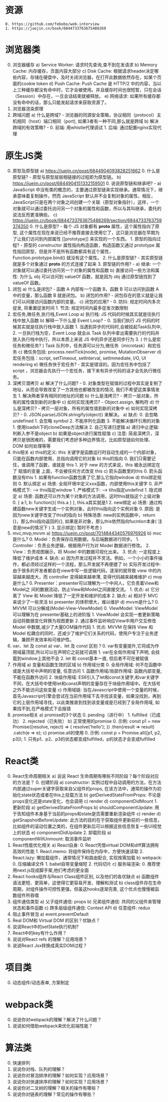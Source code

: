 # 资源
    0. https://github.com/febobo/web-interview
    1. https://juejin.cn/book/6844733763675488269

# 浏览器类
0. 浏览器缓存
    a) Service Worker: 请求时先查询,查不到在发请求
    b) Memory Cache: 内存缓存，页面内容大部分
    c) Disk Cache: 根据请求header决定哪些内容，存储在硬盘中，及时关闭浏览器，在打开此数据依然存在，如某个页面的cookie token
    d) Push Cache: Push Cache 是 HTTP/2 中的内容，当以上三种缓存都没有命中时，它才会被使用。并且缓存时间也很短暂，只在会话（Session）中存在，一旦会话结束就被释放。
    e) 网络请求: 如果所有缓存都没有命中的话，那么只能发起请求来获取资源了。
1. 浏览器渲染原理
2. 跨域问题
    a) 什么是跨域? - 浏览器的同源安全策略，协议相同（protocol）主机相同（host）端口相同（port), 如果3者有一种不同,那么就是跨域
    b) 解决跨域的有效策略? - 
        0. 前端: 用whistle代理调试
        1. 后端: 通过配置nginx实现代理

# 原生JS类
0. 原型及原型链
    a) https://juejin.cn/post/6844904093828251662
        0. 什么是原型链? - 原型与原型层层相链接的过程即为原型链。
    b) https://juejin.cn/post/6844904151332159501
        0. 说说原型链和继承吧? - 
            a) JavaScript 中没有类的概念的，主要通过原型链来实现继承。通常情况下，继承意味着复制操作，然而 JavaScript 默认并不会复制对象的属性，相反，JavaScript只是在两个对象之间创建一个关联（原型对象指针），这样，一个对象就可以通过委托访问另一个对象的属性和函数，所以与其叫继承，委托的说法反而更准确些。
    c) https://juejin.cn/book/6844733763675488269/section/6844733763759374350
        0. 什么是原型? - 每个 JS 对象都有 __proto__ 属性，这个属性指向了原型, 这个属性在现在来说已经不推荐直接去使用它了，这只是浏览器在早期为了让我们访问到内部属性 [[prototype]] 来实现的一个东西。
        1. 原型的指向过程? -  原型的 constructor 属性指向构造函数，构造函数又通过 prototype 属性指回原型，但是并不是所有函数都具有这个属性，Function.prototype.bind() 就没有这个属性。
        2. 什么是原型链? - 其实原型链就是多个对象通过 __proto__ 的方式连接了起来
        3. 原型链的作用? - 
            a) 继承: 一个对象就可以通过委托访问另一个对象的属性和函数
            b) 直接访问一些方法和属性: 为什么 obj 可以访问到 valueOf 函数，就是因为 obj 通过原型链找到了 valueOf 函数。
1. 闭包
    a) 什么是闭包? - 函数 A 内部有一个函数 B，函数 B 可以访问到函数 A 中的变量，那么函数 B 就是闭包。
    b) 闭包的作用? - 闭包存在的意义就是让我们可以间接访问函数内部的变量。
    c) 闭包的应用? - 
        0. 防抖: 规定时间内多次促发, 将重置促发时间
        1. 节流: 规定时间内最多促发次数限制
2. 宏任务,微任务,执行栈,Event Loop
    a) 执行栈: JS 代码的时候其实就是往执行栈中放入函数
    b) 解释一下什么是 Event Loop? -
        0. 当我们执行 JS 代码的时候其实就是往执行栈中放入函数 
        1. 当遇到异步的代码时,会被挂起Task队列中,
        2. 一旦执行栈为空，Event Loop 就会从 Task 队列中拿出需要执行的代码并放入执行栈中执行，所以本质上来说 JS 中的异步还是同步行为
        3. ( 什么是宏任务和微任务? ) Task 队列中，任务源可以分为,微任务（microtask）和宏任务
    c) 微任务包括: process.nextTick(node), promise, MutationObserver
    d) 宏任务包括：script, setTimeout, setInterval, setImmediate, I/O, UI rendering
    e) 微任务快于宏任务? - 其实是错误的。因为宏任务中包括了 script ，浏览器会先执行一个宏任务，接下来有异步代码的话才会先执行微任务。
3. 深拷贝潜拷贝
    a) 解决了什么问题? - 
        0. 对象类型在赋值的过程中其实是复制了地址，从而会导致改变了一方其他也都被改变的情况, 我们不希望这类事情发生
        1. 解决两者享有相同的地址的问题
    b) 什么是浅拷贝? - 拷贝一层对象，所有的属性值到新的对象中
    c) 如何实现浅拷贝? - Object.assign, 解构符
    d) 什么是深拷贝? - 拷贝一层对象，所有的属性值到新的对象中 
    e) 如何实现深拷贝? - 
        0. JSON.parse(JSON.stringify(object)) 来解决。
            a) 缺点: 
                0. 会忽略 undefined
                1. 会忽略 symbol
                2. 不能序列化函数
                3. 不能解决循环引用的对象
        1. 使用loadsh下的cloneDeep方法解决
        2. 自己写递归逻辑
            a) 递归中止逻辑: 判断入参不是object
            b) 如果是object进行属性赋值
            c) 注意: 简易深拷贝，深拷贝是很困难的，需要我们考虑好多种边界情况，比如原型链如何处理、DOM 如何处理等等
4. this相关
    a) this的定义: this 关键字是函数运行时自动生成的一个内部对象，只能在函数内部使用，总指向调用它的对象
    b) this的指向
        0. 我们只需要记住，谁调用了函数，谁就是 this
        1. 对于 new 的方式来说，this 被永远绑定在了 赋值的变量 上面，不会被任何方式改变 this
    c) 箭头函数里的this
        0. 箭头函数没有this
        1. 如果有function函数包裹了它,那么它指向window
    d) this绑定规则
        0. 默认绑定
            a) 场景: 全局环境中定义xxx函数，内部使用this关键字 
                0. 非严格模式下: --> this指定window
                1. 严格模式下: --> tihs指定undefind
        1. 隐式绑定
            a) 场景: 函数还可以作为某个对象的方法调用，这时this就指这个上级对象
                0. { a:1, b: function(){ this.a  } }, this.a其实就是1
        2. new绑定
            a) 场景: 通过构建函数new关键字生成一个实例对象，此时this指向这个实例对象
                0. 原因: 是因为new关键字改变了this的指向 
            b) 特殊场景: new的实例函数中，return {}，那么this指向返回的{}, 如果是非对象，那么this依然指向fucntion本身( 注意是new的情况下 )
        3. 显示绑定( 暂时不考虑 )
5. mvc,mvp,mvvm
    a) https://juejin.cn/post/7014844340576976926
    b) mvc是什么?
        0. Model：负责保存应用数据，与后端数据进行同步。
        1. Controller：负责业务逻辑，根据用户行为对 Model 数据进行修改。
        2. View：负责视图展示，将 Model 中的数据可视化出来。
        3. 优点: 一定程度上降低了维护成本
        4. 缺点: 
            a) 因为开发过程并不灵活。例如，一个小小的事件操作，都必须经过这样的一个流程，那么开发就不再便捷了
            b) 实际开发过程中: 由于很多的开发者都会在view中写一些逻辑代码，逐渐的就导致 view 中的内容越来越庞大，而 controller 变得越来越单薄, 变得代码越来越难维护
    c) mvp是什么?
        0. Presenter：presenter可以理解为一个中间人，它负责着View和Model之 间的数据流动，防止View和Model之间直接交流。
        1. 优点:
            a) 它分离了 View 和 Model 降低了一定开发和维护的成本
        2. 缺点:
            a) 相对于 MVC 来说少了一些灵活
            b) presenter 的体积增大，难以维护
    d) mvvm是什么?
        0. MVVM 可以分解成(Model-View-VIewModel)
            0. VIewModel: ViewModel 可以理解为在 presenter基础上的进阶版
            1. ViewModel 会实现一套更新策略自动将数据变化转换为视图更新
            2. 通过事件监听响应View中用户交互修改 Model 中数据,减少了大量DOM操作代码
        1. 优点: MVVM 在保持 View 和 Model 松耦合的同时，还减少了维护它们关系的代码，使用户专注于业务逻辑，兼顾开发效率和可维护性。
6. var、let 及 const
    a) var、let 及 const 区别 ?
        0. var有变量提升,它将成为作用域最顶部,所以可以在声明它之前就可调用
        1. var在全局作用域下声明, 会挂载到window上其他不会
        2. let 和 const基本一直, 但后者不可在被赋值
7. 作用域
    a) 变量和函数生效的区域
    b) 作用域分类
        0. 全局作用域: 何不在函数中或是大括号中声明的变量, 任意访问
        1. 函数作用域/局部作用域: 函数内部变量,不能在函数外访问
        2. 块级作用域: ES6引入了let和const关键字,和var关键字不同，在大括号中使用let和const声明的变量存在于块级作用域中。在大括号之外不能访问这些变量
    c) 作用域链: 当在Javascript中使用一个变量的时候，首先Javascript引擎会尝试在当前作用域下去寻找该变量，如果没找到，再到它的上层作用域寻找，以此类推直到找到该变量或是已经到了全局作用域, 如果找不到,在严格模式下会报错
8. promise相关
    a) promise的3个状态
        0. pending（进行中）
        1. fulfilled（已成功）
        2. rejected（已失败）
    b) 正常使用的promise
        0. 示例: 
        const p1 = new Promise((resolve, reject) => {
            resolve('hello');
        })
        .then(result => result)
        .catch(e => e);
    c) promise.all的使用
        0. 示例: const p = Promise.all([p1, p2, p3]);
        1. 只有p1、p2、p3的状态都变成fulfilled，p的状态才会变成fulfilled
# React类
0. React生命周期相关
    a) 说说 React 生命周期有哪些不同阶段？每个阶段对应的方法是？
        0. 创建阶段
            a) constructor: 实例过程中自动调用的方法，在方法内部通过super关键字获取来自父组件的props, 在该方法中，通常的操作为初始化state状态或者在this上挂载方法
            b) getDerivedStateFromProps: 不论是props变化还是state变化，也会调用
            c) render
            d) componentDidMount
        1. 更新阶段
            a) getDerivedStateFromProps
            b) shouldComponentUpdate: 用于告知组件本身基于当前的props和state是否需要重新渲染组件
            c) render
            d) getSnapshotBeforeUpdate: 此方法的目的在于获取组件更新前的一些信息，比如组件的滚动位置之类的，在组件更新后可以根据这些信息恢复一些UI视觉上的状态
            e) componentDidUpdate
        2. 卸载阶段
            a) componentWillUnmount: 取消事件监听
1. React性能优化相关
    a) React自身:
        0. React凭借virtual DOM和diff算法拥有高效的性能
        1. React.memo: 将组件保持在内存中，方便快速读取
        2. React.lazy: 懒加载组件，通常情况下和路由配合, 实现按需加载
    b) webpack:
        0. 压缩编译文件
        1. babel自带变量缩短
        2. 代码切片
    c) 服务端渲染:
        0. 推荐使用next.js现成脚手架,他们考虑的更全面
2. React hooks组件与React Class组件区别, 以及他们的各优缺点
    a) 函数组件语法更短、更简单，这使得它更容易开发、理解和测试
    b) class组件存在生命周期，对组件操作可控性更强，但虽这hooks逐渐完善, 这个优点也慢慢被函数组件所吞噬
3. 组件通信类型
    a) 父子组件通信: props 
    b) 兄弟组件通信: 共同的父组件来管理状态和事件函数
    c) 跨多层级组件通信: Context API
    d) 任意组件: redux
4. 阻止事件冒泡
    a) event.preventDefault
5. Real DOM和 Virtual DOM 的区别？优缺点？
6. 说说React中的setState执行机制?
7. React中的key有什么作用？
8. 说说对React refs 的理解？应用场景？
9. 说说React Jsx转换成真实DOM过程？
# 项目类
0. 动态组件/动态表单, 方案制定

# webpack类
0. 说说你对webpack的理解？解决了什么问题？
1. 说说如何借助webpack来优化前端性能？ 
# 算法类
0. 快速排列
1. 说说你对栈、队列的理解？
2. 说说你对冒泡排序的理解？如何实现？应用场景？
3. 说说你对快速排序的理解？如何实现？应用场景？
4. 说说你对二叉树的理解？相关的操作有哪些？
5. 说说你对链表的理解？常见的操作有哪些？


